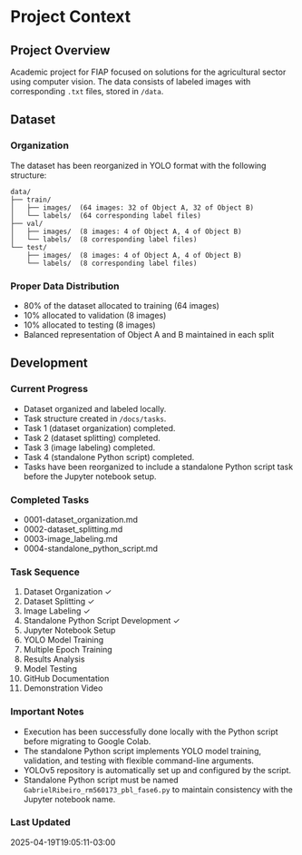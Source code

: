 # Project Context

## Project Overview

Academic project for FIAP focused on solutions for the agricultural sector using computer vision. The data consists of labeled images with corresponding `.txt` files, stored in `/data`.

## Dataset

### Organization

The dataset has been reorganized in YOLO format with the following structure:

```plaintext
data/  
├── train/  
│   ├── images/  (64 images: 32 of Object A, 32 of Object B)  
│   └── labels/  (64 corresponding label files)  
├── val/  
│   ├── images/  (8 images: 4 of Object A, 4 of Object B)  
│   └── labels/  (8 corresponding label files)  
└── test/  
    ├── images/  (8 images: 4 of Object A, 4 of Object B)  
    └── labels/  (8 corresponding label files)  
```

### Proper Data Distribution

- 80% of the dataset allocated to training (64 images)  
- 10% allocated to validation (8 images)  
- 10% allocated to testing (8 images)  
- Balanced representation of Object A and B maintained in each split  

## Development

### Current Progress

- Dataset organized and labeled locally.
- Task structure created in `/docs/tasks`.
- Task 1 (dataset organization) completed.
- Task 2 (dataset splitting) completed.
- Task 3 (image labeling) completed.
- Task 4 (standalone Python script) completed.
- Tasks have been reorganized to include a standalone Python script task before the Jupyter notebook setup.

### Completed Tasks

- 0001-dataset_organization.md
- 0002-dataset_splitting.md
- 0003-image_labeling.md
- 0004-standalone_python_script.md

### Task Sequence

1. Dataset Organization ✓
2. Dataset Splitting ✓
3. Image Labeling ✓
4. Standalone Python Script Development ✓
5. Jupyter Notebook Setup
6. YOLO Model Training
7. Multiple Epoch Training
8. Results Analysis
9. Model Testing
10. GitHub Documentation
11. Demonstration Video

### Important Notes

- Execution has been successfully done locally with the Python script before migrating to Google Colab.
- The standalone Python script implements YOLO model training, validation, and testing with flexible command-line arguments.
- YOLOv5 repository is automatically set up and configured by the script.
- Standalone Python script must be named `GabrielRibeiro_rm560173_pbl_fase6.py` to maintain consistency with the Jupyter notebook name.

### Last Updated

2025-04-19T19:05:11-03:00
